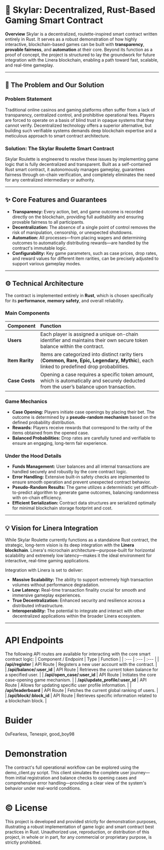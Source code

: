 # 🎲 Skylar: Decentralized, Rust-Based Gaming Smart Contract

**Overview**
Skylar is a decentralized, roulette-inspired smart contract written entirely in Rust. It serves as a robust demonstration of how highly interactive, blockchain-based games can be built with **transparency**, **provable fairness**, and **automation** at their core. Beyond its function as a proof of concept, the project is structured to lay the groundwork for future integration with the Linera blockchain, enabling a path toward fast, scalable, and real-time gameplay.

---

## 🎯 The Problem and Our Solution

### Problem Statement
Traditional online casinos and gaming platforms often suffer from a lack of transparency, centralized control, and prohibitive operational fees. Players are forced to operate on a basis of blind trust in opaque systems that they cannot verify. Decentralized technology offers a superior alternative, but building such verifiable systems demands deep blockchain expertise and a meticulous approach to smart contract architecture.

### Solution: The Skylar Roulette Smart Contract
Skylar Roulette is engineered to resolve these issues by implementing game logic that is fully decentralized and transparent. Built as a self-contained Rust smart contract, it autonomously manages gameplay, guarantees fairness through on-chain verification, and completely eliminates the need for any centralized intermediary or authority.

---

## ✨ Core Features and Guarantees

* **Transparency:** Every action, bet, and game outcome is recorded directly on the blockchain, providing full auditability and ensuring provable fairness to all participants.
* **Decentralization:** The absence of a single point of control removes the risk of manipulation, censorship, or unexpected shutdowns.
* **Automation:** All processes—from placing wagers and determining outcomes to automatically distributing rewards—are handled by the contract's immutable logic.
* **Configurability:** Key game parameters, such as case prices, drop rates, and reward values for different item rarities, can be precisely adjusted to support various gameplay modes.

---

## ⚙️ Technical Architecture

The contract is implemented entirely in **Rust**, which is chosen specifically for its **performance**, **memory safety**, and overall reliability.

### Main Components
| Component | Function |
| :--- | :--- |
| **Users** | Each player is assigned a unique on-chain identifier and maintains their own secure token balance within the contract. |
| **Item Rarity** | Items are categorized into distinct rarity tiers (**Common, Rare, Epic, Legendary, Mythic**), each linked to predefined drop probabilities. |
| **Case Costs** | Opening a case requires a specific token amount, which is automatically and securely deducted from the user’s balance upon transaction. |

### Game Mechanics
* **Case Opening:** Players initiate case openings by placing their bet. The outcome is determined by a **pseudo-random mechanism** based on the defined probability distribution.
* **Rewards:** Players receive rewards that correspond to the rarity of the items obtained from the opened case.
* **Balanced Probabilities:** Drop rates are carefully tuned and verifiable to ensure an engaging, long-term fair experience.

### Under the Hood Details
* **Funds Management:** User balances and all internal transactions are handled securely and robustly by the core contract logic.
* **Error Handling:** Extensive built-in safety checks are implemented to ensure smooth operation and prevent unexpected contract behavior.
* **Pseudo-Random Results:** The game utilizes a deterministic yet difficult-to-predict algorithm to generate game outcomes, balancing randomness with on-chain efficiency.
* **Efficient Serialization:** Contract data structures are serialized optimally for minimal blockchain storage footprint and cost.

---

## 💡 Vision for Linera Integration

While Skylar Roulette currently functions as a standalone Rust contract, the strategic, long-term vision is its deep integration with the **Linera blockchain**. Linera's microchain architecture—purpose-built for horizontal scalability and extremely low latency—makes it the ideal environment for interactive, real-time gaming applications.

Integration with Linera is set to deliver:
* **Massive Scalability:** The ability to support extremely high transaction volumes without performance degradation.
* **Low Latency:** Real-time transaction finality crucial for smooth and immersive gameplay experiences.
* **True Decentralization:** Enhanced security and resilience across a distributed infrastructure.
* **Interoperability:** The potential to integrate and interact with other decentralized applications within the broader Linera ecosystem.

---

# API Endpoints
The following API routes are available for interacting with the core smart contract logic:
| Component / Endpoint | Type | Function |
| :--- | :--- | :--- |
| **/api/register** | API Route | Registers a new user account with the contract. |
| **/api/balance/:user\_id** | API Route | Retrieves the current token balance for a specified user. |
| **/api/open\_case/:user\_id** | API Route | Initiates the core case-opening game mechanism. |
| **/api/update\_profile/:user\_id** | API Route | Allows for updating specific user profile information. |
| **/api/leaderboard** | API Route | Fetches the current global ranking of users. |
| **/api/block/:block\_id** | API Route | Retrieves specific information related to a blockchain block. |

# Buider
0xFearless, Tenespir, good_boy98

# Demonstration
The contract's full operational workflow can be explored using the demo_client.py script. This client simulates the complete user journey—from initial registration and balance checks to opening cases and comprehensive error handling—providing a clear view of the system's behavior under real-world conditions.

# ©️ License
This project is developed and provided strictly for demonstration purposes, illustrating a robust implementation of game logic and smart contract best practices in Rust. Unauthorized use, reproduction, or distribution of this project, in whole or in part, for any commercial or proprietary purpose, is strictly prohibited.
